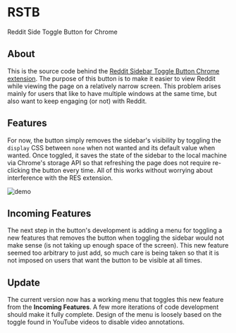 # RSTB
Reddit Side Toggle Button for Chrome

## About
This is the source code behind the [Reddit Sidebar Toggle Button Chrome extension](https://chrome.google.com/webstore/detail/reddit-sidebar-toggle-but/hcajnaeckhhlidlnnfmbffhjncabmlkg). The purpose of this button is to make it easier to view Reddit while viewing the page on a relatively narrow screen. This problem arises mainly for users that like to have multiple windows at the same time, but also want to keep engaging (or not) with Reddit.

## Features
For now, the button simply removes the sidebar's visibility by toggling the `display` CSS between `none` when not wanted and its default value when wanted. Once toggled, it saves the state of the sidebar to the local machine via Chrome's storage API so that refreshing the page does not require re-clicking the button every time. All of this works without worrying about interference with the RES extension.

![demo](https://raw.github.com/tacowhisperer/RSTB/master/store_images/screenshot.png)

## Incoming Features
The next step in the button's development is adding a menu for toggling a new features that removes the button when toggling the sidebar would not make sense (is not taking up enough space of the screen). This new feature seemed too arbitrary to just add, so much care is being taken so that it is not imposed on users that want the button to be visible at all times.

## Update
The current version now has a working menu that toggles this new feature from the **Incoming Features**. A few more iterations of code development should make it fully complete. Design of the menu is loosely based on the toggle found in YouTube videos to disable video annotations.
